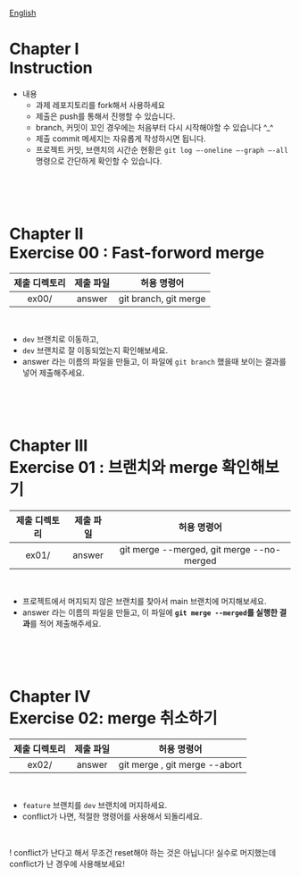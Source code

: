 [English](README.md)
# Chapter Ⅰ<br>Instruction

- 내용
    - 과제 레포지토리를 fork해서 사용하세요
    - 제출은 push를 통해서 진행할 수 있습니다.
    - branch, 커밋이 꼬인 경우에는 처음부터 다시 시작해야할 수 있습니다 ^_^
    - 제출 commit 메세지는 자유롭게 작성하시면 됩니다.
    - 프로젝트 커밋, 브랜치의 시간순 현황은 `git log —-oneline —-graph —-all` 명령으로 간단하게 확인할 수 있습니다.



<br>
<br>
<br>
    
# Chapter Ⅱ<br>Exercise 00 : Fast-forword merge

| 제출 디렉토리 | 제출 파일 | 허용 명령어 |
|:--:|:--:|:--:|
| ex00/ | answer | git branch, git merge |

<br>

- `dev` 브랜치로 이동하고,
- `dev` 브랜치로 잘 이동되었는지 확인해보세요.
- answer 라는 이름의 파일을 만들고, 이 파일에 `git branch` 했을때 보이는 결과를 넣어 제출해주세요.

<br>
<br>
<br>

# Chapter Ⅲ<br>Exercise 01 : 브랜치와 merge 확인해보기

| 제출 디렉토리 | 제출 파일 | 허용 명령어 |
|:--:|:--:|:--:|
| ex01/ | answer | git merge --merged, git merge --no-merged|

<br>

- 프로젝트에서 머지되지 않은 브랜치를 찾아서 main 브랜치에 머지해보세요.
- answer 라는 이름의 파일을 만들고, 이 파일에 **`git merge --merged`를 실행한 결과**를 적어 제출해주세요.

<br>
<br>
<br>


# Chapter Ⅳ<br>Exercise 02: merge 취소하기

| 제출 디렉토리 | 제출 파일 | 허용 명령어 |
|:--:|:--:|:--:|
| ex02/ | answer | git merge , git merge --abort|

<br>

- `feature` 브랜치를 `dev` 브랜치에 머지하세요.
- conflict가 나면, 적절한 명령어를 사용해서 되돌리세요.

<br>

! conflict가 난다고 해서 무조건 reset해야 하는 것은 아닙니다! 실수로 머지했는데 conflict가 난 경우에 사용해보세요!
